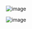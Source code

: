![image](https://github.com/user-attachments/assets/d3f2131d-aba8-45fb-98c5-a460324feb23)



![image](https://github.com/user-attachments/assets/53765030-236e-4997-b908-1d1e057cee52)
